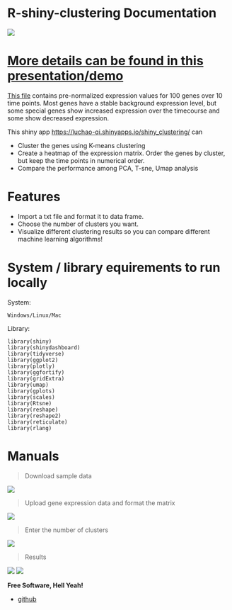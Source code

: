 # R-shiny-clustering Documentation  

![](https://github.com/LuchaoQi/Shiny_clustering/blob/master/presentation/demo.gif?raw=true)

# [More details can be found in this presentation/demo](https://luchaoqi.github.io/Shiny_clustering/)

[This file](https://raw.githubusercontent.com/LuchaoQi/Shiny_clustering/master/expression.txt) contains pre-normalized expression values for 100 genes over 10 time points. Most genes have a stable background expression level, but some special genes show increased expression over the timecourse and some show decreased expression.

This shiny app https://luchao-qi.shinyapps.io/shiny_clustering/ can

  - Cluster the genes using K-means clustering
  - Create a heatmap of the expression matrix. Order the genes by cluster, but keep the time points in numerical order.
  - Compare the performance among PCA, T-sne, Umap analysis

# Features

  - Import a txt file and format it to data frame.
  - Choose the number of clusters you want.
  - Visualize different clustering results so you can compare different machine learning algorithms!

# System / library equirements to run locally

System:
```
Windows/Linux/Mac
```
Library: 
```{R}
library(shiny)
library(shinydashboard)
library(tidyverse)
library(ggplot2)
library(plotly)
library(ggfortify)
library(gridExtra)
library(umap)
library(gplots)
library(scales)
library(Rtsne)
library(reshape)
library(reshape2)
library(reticulate)
library(rlang)
```

# Manuals

> Download sample data

![](https://raw.githubusercontent.com/LuchaoQi/Shiny_clustering/master/figures/1.png)

> Upload gene expression data and format the  matrix

![](https://raw.githubusercontent.com/LuchaoQi/Shiny_clustering/master/figures/2.png)

> Enter the number of clusters

![](https://raw.githubusercontent.com/LuchaoQi/Shiny_clustering/master/figures/3.png)

> Results

![](https://raw.githubusercontent.com/LuchaoQi/Shiny_clustering/master/figures/4.png)
![](https://raw.githubusercontent.com/LuchaoQi/Shiny_clustering/master/figures/5.png)



**Free Software, Hell Yeah!**

*  [github](https://github.com/LuchaoQi/Shiny_clustering)
